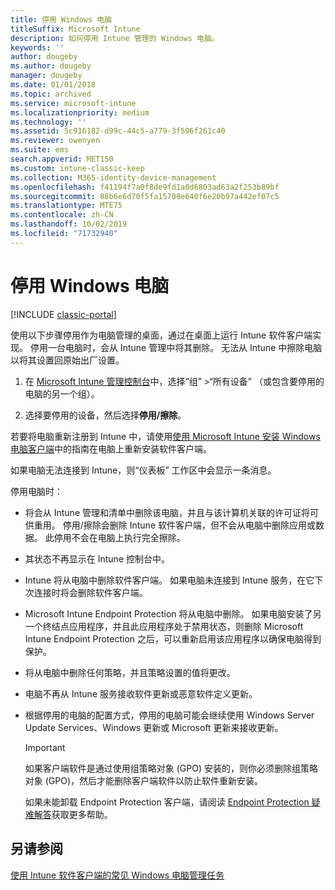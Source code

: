 ```yaml
---
title: 停用 Windows 电脑
titleSuffix: Microsoft Intune
description: 如何停用 Intune 管理的 Windows 电脑。
keywords: ''
author: dougeby
ms.author: dougeby
manager: dougeby
ms.date: 01/01/2018
ms.topic: archived
ms.service: microsoft-intune
ms.localizationpriority: medium
ms.technology: ''
ms.assetid: 5c916182-d99c-44c5-a779-3f596f261c40
ms.reviewer: owenyen
ms.suite: ems
search.appverid: MET150
ms.custom: intune-classic-keep
ms.collection: M365-identity-device-management
ms.openlocfilehash: f41194f7a0f8de9fd1a0d6803ad63a2f253b89bf
ms.sourcegitcommit: 88b6e6d70f5fa15708e640f6e20b97a442ef07c5
ms.translationtype: MTE75
ms.contentlocale: zh-CN
ms.lasthandoff: 10/02/2019
ms.locfileid: "71732940"
---
```

# <a name="retire-a-windows-pc"></a>停用 Windows 电脑

[!INCLUDE [classic-portal](../../intune-classic/includes/classic-portal.md)]

使用以下步骤停用作为电脑管理的桌面，通过在桌面上运行 Intune 软件客户端实现。 停用一台电脑时，会从 Intune 管理中将其删除。 无法从 Intune 中擦除电脑以将其设置回原始出厂设置。

1. 在 [Microsoft Intune 管理控制台](https://manage.microsoft.com/)中，选择“组”  &gt;“所有设备”  （或包含要停用的电脑的另一个组）。

2. 选择要停用的设备，然后选择**停用/擦除**。

若要将电脑重新注册到 Intune 中，请使用[使用 Microsoft Intune 安装 Windows 电脑客户端](../install-the-windows-pc-client-with-microsoft-intune.md)中的指南在电脑上重新安装软件客户端。

如果电脑无法连接到 Intune，则“仪表板”  工作区中会显示一条消息。

停用电脑时：

- 将会从 Intune 管理和清单中删除该电脑，并且与该计算机关联的许可证将可供重用。 停用/擦除会删除 Intune 软件客户端，但不会从电脑中删除应用或数据。 此停用不会在电脑上执行完全擦除。

- 其状态不再显示在 Intune 控制台中。

- Intune 将从电脑中删除软件客户端。 如果电脑未连接到 Intune 服务，在它下次连接时将会删除软件客户端。

- Microsoft Intune Endpoint Protection 将从电脑中删除。 如果电脑安装了另一个终结点应用程序，并且此应用程序处于禁用状态，则删除 Microsoft Intune Endpoint Protection 之后，可以重新启用该应用程序以确保电脑得到保护。

- 将从电脑中删除任何策略，并且策略设置的值将更改。

- 电脑不再从 Intune 服务接收软件更新或恶意软件定义更新。

- 根据停用的电脑的配置方式，停用的电脑可能会继续使用 Windows Server Update Services、Windows 更新或 Microsoft 更新来接收更新。

    > [!IMPORTANT]
    > 如果客户端软件是通过使用组策略对象 (GPO) 安装的，则你必须删除组策略对象 (GPO)，然后才能删除客户端软件以防止软件重新安装。

    如果未能卸载 Endpoint Protection 客户端，请阅读 [Endpoint Protection 疑难解答](/intune/troubleshoot-endpoint-protection-in-microsoft-intune)获取更多帮助。

## <a name="see-also"></a>另请参阅

[使用 Intune 软件客户端的常见 Windows 电脑管理任务](common-windows-pc-management-tasks-with-the-microsoft-intune-computer-client.md)
